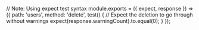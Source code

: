// Note: Using expect test syntax
module.exports = ({ expect, response }) => ({
  path: 'users',
  method: 'delete',
  test() {
    // Expect the deletion to go through without warnings
    expect(response.warningCount).to.equal(0);
  }
}); 